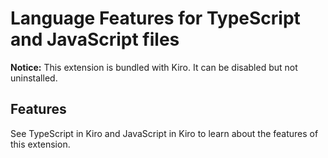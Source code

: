 # Language Features for TypeScript and JavaScript files

**Notice:** This extension is bundled with Kiro. It can be disabled but not uninstalled.

## Features

See TypeScript in Kiro and JavaScript in Kiro to learn about the features of this extension.
